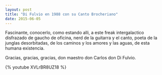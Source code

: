 ```yaml
---
layout: post
title: "Di Fulvio en 1988 con su Canto Brocheriano"
date: 2015-06-05
---
```

Fascinante, conocerlo, como estando alli,
a este freak intergalactico disfrazado de gaucho de oficina,
nerd de la guitarra y el canto,
poeta de la junglas desorbitadas,
de los caminos y los amores
y las aguas,
de esta humana existencia.

Gracias, gracias, gracias,
don maestro
don Carlos
don Di Fulvio.

{% youtube XVLrBR8UZ18 %}
